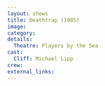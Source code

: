 ```yaml
---
layout: shows
title: Deathtrap (1985)
image:
category:
details:
  Theatre: Players by the Sea
cast:
  Cliff: Michael Lipp
crew:
external_links:
---
```

